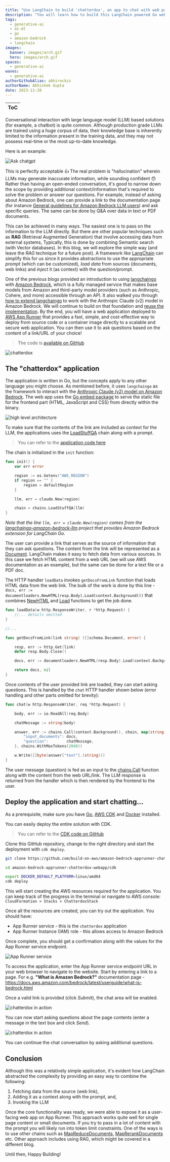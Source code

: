 ```yaml
---
title: "Use LangChain to build 'chatterdox', an app to chat with web pages"  
description: "You will learn how to build this LangChain powered Go web app using Amazon Bedrock and deploy it to AWS App Runner with AWS CDK."
tags:  
  - generative-ai
  - ai-ml
  - go
  - amazon-bedrock
  - langchain
images:
  banner: images/arch.gif
  hero: images/arch.gif
spaces:
  - generative-ai
waves:
  - generative-ai
authorGithubAlias: abhirockzz
authorName: Abhishek Gupta
date: 2023-11-20
---
```


|ToC|
|---|

Conversational interaction with large language model (LLM) based solutions (for example, a chatbot) is quite common. Although production grade LLMs are trained using a huge corpus of data, their knowledge base is inherently limited to the information present in the training data, and they may not possess real-time or the most up-to-date knowledge.

Here is an example:

![Ask chatgpt](images/chatgpt.png)

This is perfectly acceptable 👍 The real problem is "hallucination" wherein LLMs may generate inaccurate information, while sounding confident 😯 Rather than having an open-ended conversation, it's good to narrow down the scope by providing additional context/information that's required to solve the problem or answer our questions. For example, instead of asking about Amazon Bedrock, one can provide a link to the documentation page (for instance [General guidelines for Amazon Bedrock LLM users](https://docs.aws.amazon.com/bedrock/latest/userguide/general-guidelines-for-bedrock-users.html?sc_channel=el&sc_campaign=genaiwave&sc_content=amazon-bedrock-apprunner-chatterdox-webapp&sc_geo=mult&sc_country=mult&sc_outcome=acq)) and ask specific queries. The same can be done by Q&A over data in text or PDF documents.

This can be achieved in many ways. The easiest one is to pass on the information to the LLM directly. But there are other popular techniques such as **RAG** (Retrieval Augmented Generation) that involve accessing data from external systems, Typically, this is done by combining Semantic search (with Vector databases). In this blog, we will explore the simple way (and leave the *RAG* technique for a future post). A framework like [LangChain](https://www.langchain.com/) can simplify this for us since it provides abstractions to use the appropriate *prompt* (which can be customized), *load data* from sources (documents, web links) and *inject* it (as context) with the question/prompt. 

One of the previous blogs provided an introduction to using [langchaingo](https://github.com/tmc/langchaingo) with [Amazon Bedrock](https://docs.aws.amazon.com/bedrock/latest/userguide/what-is-bedrock.html?sc_channel=el&sc_campaign=genaiwave&sc_content=amazon-bedrock-apprunner-chatterdox-webapp&sc_geo=mult&sc_country=mult&sc_outcome=acq), which is a fully managed service that makes base models from Amazon and third-party model providers (such as Anthropic, Cohere, and more) accessible through an API. It also walked you through [how to extend langchaingo](/posts/amazon-bedrock-langchaingo-llm#langchaingo-implementation-for-amazon-bedrock) to work with the Anthropic Claude (v2) model in Amazon Bedrock. We will continue to build on that foundation and [reuse the implementation](https://github.com/build-on-aws/langchaingo-amazon-bedrock-llm). By the end, you will have a web application deployed to [AWS App Runner](https://docs.aws.amazon.com/apprunner/latest/dg/what-is-apprunner.html?sc_channel=el&sc_campaign=genaiwave&sc_content=amazon-bedrock-apprunner-chatterdox-webapp&sc_geo=mult&sc_country=mult&sc_outcome=acq) that provides a fast, simple, and cost-effective way to deploy from source code or a container image directly to a scalable and secure web application. You can then use it to ask questions based on the content of a link/URL of your choice!

> The code is [available on GitHub](https://github.com/build-on-aws/amazon-bedrock-apprunner-chatterdox-webapp)

![chatterdox](images/chatterdox1.png)

## The "chatterdox" application

The application is written in Go, but the concepts apply to any other language you might choose. As mentioned before, it uses `langchaingo` as the framework to interact with the [Anthropic Claude (v2) model on Amazon Bedrock](https://docs.aws.amazon.com/bedrock/latest/userguide/what-is-bedrock.html#models-supported?sc_channel=el&sc_campaign=genaiwave&sc_content=amazon-bedrock-apprunner-chatterdox-webapp&sc_geo=mult&sc_country=mult&sc_outcome=acq). The web app uses the [Go embed package](https://pkg.go.dev/embed) to serve the static file for the frontend part (HTML, JavaScript and CSS) from directly within the binary.

![high level architecture](images/arch.png)

To make sure that the contents of the link are included as context for the LLM, the applications uses the [LoadStuffQA](https://pkg.go.dev/github.com/tmc/langchaingo/chains#LoadStuffQA) chain along with a prompt.

> You can refer to the [application code here](https://github.com/build-on-aws/amazon-bedrock-apprunner-chatterdox-webapp/blob/main/web-app/main.go)

The chain is initialized in the `init` function:

```go
func init() {
	var err error

	region := os.Getenv("AWS_REGION")
	if region == "" {
		region = defaultRegion
	}

	llm, err = claude.New(region)

	chain = chains.LoadStuffQA(llm)
}
```

*Note that the line `llm, err = claude.New(region)` comes from the [langchaingo-amazon-bedrock-llm](https://github.com/build-on-aws/langchaingo-amazon-bedrock-llm) project that provides Amazon Bedrock extension for LangChain Go.*

The user can provide a link that serves as the source of information that they can ask questions. The content from the link will be represented as a [Document](https://pkg.go.dev/github.com/tmc/langchaingo/schema#Document). LangChain makes it easy to fetch data from various sources. In this case we fetch HTML content from a web URL (we will use AWS documentation as an example), but the same can be done for a text file or a PDF doc.

The HTTP handler `loadData` invokes `getDocsFromLink` function that loads HTML data from the web link. The bulk of the work is done by this line - `docs, err := documentloaders.NewHTML(resp.Body).Load(context.Background())` that combines [NewHTML](https://pkg.go.dev/github.com/tmc/langchaingo/documentloaders#HTML.Load) and [Load](https://pkg.go.dev/github.com/tmc/langchaingo/documentloaders#NewHTML) functions to get the job done. 

```go
func loadData(w http.ResponseWriter, r *http.Request) {
	//... details omitted
}

//...

func getDocsFromLink(link string) ([]schema.Document, error) {

	resp, err := http.Get(link)
	defer resp.Body.Close()

	docs, err := documentloaders.NewHTML(resp.Body).Load(context.Background())

	return docs, nil
}
```

Once contents of the user provided link are loaded, they can start asking questions. This is handled by the `chat` HTTP handler shown below (error handling and other parts omitted for brevity):

```go
func chat(w http.ResponseWriter, req *http.Request) {

	body, err := io.ReadAll(req.Body)

	chatMessage := string(body)

	answer, err := chains.Call(context.Background(), chain, map[string]any{
		"input_documents": docs,
		"question":        chatMessage,
	}, chains.WithMaxTokens(2048))

	w.Write([]byte(answer["text"].(string)))
}
```

The user message (question) is fed as an input to the [chains.Call](https://pkg.go.dev/github.com/tmc/langchaingo/chains#Call) function along with the content from the web URL/link. The LLM response is returned from the handler which is then rendered by the frontend to the user.

## Deploy the application and start chatting...

As a prerequisite, make sure you have [Go](https://go.dev/dl/), [AWS CDK](https://docs.aws.amazon.com/cdk/v2/guide/getting_started.html#getting_started_install?sc_channel=el&sc_campaign=genaiwave&sc_content=amazon-bedrock-apprunner-chatterdox-webapp&sc_geo=mult&sc_country=mult&sc_outcome=acq) and [Docker](https://docs.docker.com/get-docker/) installed. 

You can easily deploy the entire solution with CDK.

> You can refer to the [CDK code on GitHub](https://github.com/build-on-aws/amazon-bedrock-apprunner-chatterdox-webapp/blob/main/cdk/main.go)

Clone this GitHub repository, change to the right directory and start the deployment with `cdk deploy`.

```bash
git clone https://github.com/build-on-aws/amazon-bedrock-apprunner-chatterdox-webapp/

cd amazon-bedrock-apprunner-chatterdox-webapp/cdk

export DOCKER_DEFAULT_PLATFORM=linux/amd64
cdk deploy
```

This will start creating the AWS resources required for the application. You can keep track of the progress in the terminal or navigate to AWS console: `CloudFormation > Stacks > ChatterdoxStack`

Once all the resources are created, you can try out the application. You should have:

- App Runner service - this is the `chatterdox` application
- App Runner Instance (IAM) role - this allows access to Amazon Bedrock

Once complete, you should get a confirmation along with the values for the App Runner service endpoint.

![App Runner service](images/apprunner-chatterdox.png)

To access the application, enter the App Runner service endpoint URL in your web browser to navigate to the website. Start by entering a link to a page. For e.g. **"What is Amazon Bedrock?"** documentation page - https://docs.aws.amazon.com/bedrock/latest/userguide/what-is-bedrock.html

Once a valid link is provided (click *Submit*), the chat area will be enabled. 

![chatterdox in action](images/chatterdox2.png)

You can now start asking questions about the page contents (enter a message in the text box and click *Send*).

![chatterdox in action](images/chatterdox3.png)

You can continue the chat conversation by asking additional questions.

## Conclusion

Although this was a relatively simple application, it's evident how LangChain abstracted the complexity by providing an easy way to combine the following:

1. Fetching data from the source (web link), 
2. Adding it as a context along with the prompt, and,
3. Invoking the LLM

Once the core functionality was ready, we were able to expose it as a user-facing web app on App Runner. This approach works quite well for single page content or small documents. If you try to pass in a lot of content with the prompt you will likely run into token limit constraints. One of the ways is to use other chains such as [MapReduceDocuments](https://pkg.go.dev/github.com/tmc/langchaingo/chains#MapReduceDocuments), [MapRerankDocuments](https://pkg.go.dev/github.com/tmc/langchaingo/chains#MapRerankDocuments) etc. Other approach includes using RAG, which might be covered in a different blog.

Until then, Happy Building!
